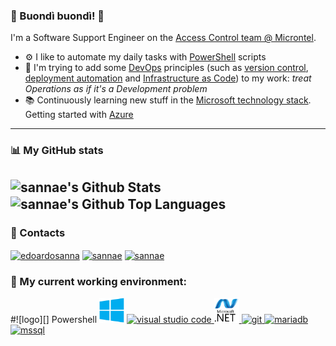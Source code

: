### 👋 Buondì buondì! 🌴

I'm a Software Support Engineer on the [Access Control team @ Microntel](https://www.microntel.com/en/solutions/access-control/).

- :gear: I like to automate my daily tasks with [PowerShell](https://github.com/PowerShell/PowerShell) scripts
- 💫 I'm trying to add some [DevOps](https://cloud.google.com/devops/?hl=en) principles (such as [version control](https://cloud.google.com/solutions/devops/devops-tech-version-control), [deployment automation](https://cloud.google.com/solutions/devops/devops-tech-deployment-automation) and [Infrastructure as Code](https://www.atlassian.com/continuous-delivery/principles/infrastructure-as-code)) to my work: _treat Operations as if it's a Development problem_
- 📚 Continuously learning new stuff in the [Microsoft technology stack](https://docs.microsoft.com/it-it/learn/). Getting started with [Azure](https://azure.microsoft.com/it-it/)
---

### :bar_chart: My GitHub stats

<img align="center" alt="sannae's Github Stats" src="https://github-readme-stats.vercel.app/api?username=sannae&show_icons=true&count_private=true&theme=dark&include_all_commits=true&line_height=21&cache_seconds=1800"/><img align="center" alt="sannae's Github Top Languages" src="https://github-readme-stats.vercel.app/api/top-langs/?username=sannae&layout=compact&theme=dark"/>
---

### 📢 Contacts
<p align="left">
<a href="https://linkedin.com/in/edoardosanna" target="blank"><img align="center" src="https://cdn.jsdelivr.net/npm/simple-icons@3.0.1/icons/linkedin.svg" alt="edoardosanna" height="30" width="40" /></a>
<a href="https://dev.to/sannae" target="blank"><img align="center" src="https://cdn.jsdelivr.net/npm/simple-icons@3.0.1/icons/dev-dot-to.svg" alt="sannae" height="30" width="40" /></a>
<a href="https://stackoverflow.com/users/sannae" target="blank"><img align="center" src="https://cdn.jsdelivr.net/npm/simple-icons@3.0.1/icons/stackoverflow.svg" alt="sannae" height="30" width="40" /></a>
</p>
<!--
<!-- Made with https://rahuldkjain.github.io/gh-profile-readme-generator/ -->
<!--
<h3 align="center">Software support engineer</h3>
<p align="left"> <img src="https://komarev.com/ghpvc/?username=sannae&label=Profile%20views&color=0e75b6&style=flat" alt="sannae" /> </p>
- 🔭 I’m currently working on **automating my daily tasks with [Powershell](https://github.com/PowerShell/PowerShell) scripts**
- 🌱 Next in line: **Powershell modules, DSC, Microsoft Azure, Docker**
- 📫 How to reach me **edoardo.sanna.es@gmail.com**
---
-->

### :hammer: My current working environment:
<p align="left">
#![logo][] Powershell 
<img alt="windows" width="40" src="https://github.com/devicons/devicon/blob/master/icons/windows8/windows8-original.svg" />
<a href="https://code.visualstudio.com" target="_blank"> <img alt="visual studio code" width="40" src="https://img.icons8.com/fluent/240/000000/visual-studio-code-2019.png" /> </a> 
  <a href="https://dotnet.microsoft.com/" target="_blank"> <img src="https://raw.githubusercontent.com/devicons/devicon/master/icons/dot-net/dot-net-original-wordmark.svg" alt="dotnet" width="40" height="40"/> </a> 
  <a href="https://git-scm.com/" target="_blank"> <img src="https://www.vectorlogo.zone/logos/git-scm/git-scm-icon.svg" alt="git" width="40" height="40"/> </a> 
  <a href="https://mariadb.org/" target="_blank"> <img src="https://www.vectorlogo.zone/logos/mariadb/mariadb-icon.svg" alt="mariadb" width="40" height="40"/> </a> 
  <a href="https://www.microsoft.com/en-us/sql-server" target="_blank"> <img src="https://cdn.worldvectorlogo.com/logos/microsoft-sql-server.svg" alt="mssql" width="40" height="40"/> </a> 
</p>

